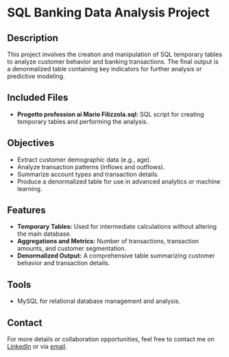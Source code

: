 # SQL Banking Data Analysis Project

## Description
This project involves the creation and manipulation of SQL temporary tables to analyze customer behavior and banking transactions. The final output is a denormalized table containing key indicators for further analysis or predictive modeling.

## Included Files
- **Progetto profession ai Mario Filizzola.sql:** SQL script for creating temporary tables and performing the analysis.

## Objectives
- Extract customer demographic data (e.g., age).  
- Analyze transaction patterns (inflows and outflows).  
- Summarize account types and transaction details.  
- Produce a denormalized table for use in advanced analytics or machine learning.

## Features
- **Temporary Tables:** Used for intermediate calculations without altering the main database.  
- **Aggregations and Metrics:** Number of transactions, transaction amounts, and customer segmentation.  
- **Denormalized Output:** A comprehensive table summarizing customer behavior and transaction details.

## Tools
- MySQL for relational database management and analysis.

## Contact
For more details or collaboration opportunities, feel free to contact me on [LinkedIn](https://www.linkedin.com/in/mariofilizzola/) or via [email](mailto:filizzolamario@gmail.com).
